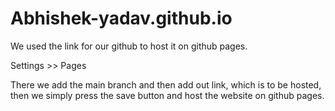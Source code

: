 # Abhishek-yadav.github.io

We used the link for our github to host it on github pages. 

Settings >> Pages

There we add the main branch and then add out link, which is to be hosted, then we simply press the save button and host the website on github pages.

